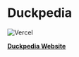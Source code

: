 # Duckpedia

![Vercel](https://vercelbadge.vercel.app/api/FrancoARossi/duckpedia)

**[Duckpedia Website](https://duckpedia.vercel.app/)**
